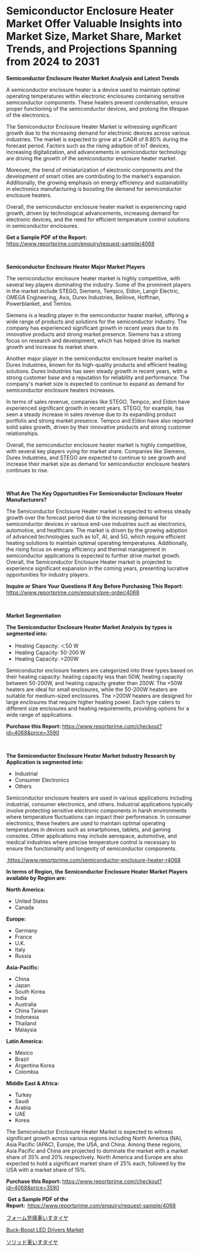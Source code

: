 <p><h1>Semiconductor Enclosure Heater Market Offer Valuable Insights into Market Size, Market Share, Market Trends, and Projections Spanning from 2024 to 2031</h1></p><p><strong>Semiconductor Enclosure Heater Market Analysis and Latest Trends</strong></p>
<p><p>A semiconductor enclosure heater is a device used to maintain optimal operating temperatures within electronic enclosures containing sensitive semiconductor components. These heaters prevent condensation, ensure proper functioning of the semiconductor devices, and prolong the lifespan of the electronics.</p><p>The Semiconductor Enclosure Heater Market is witnessing significant growth due to the increasing demand for electronic devices across various industries. The market is expected to grow at a CAGR of 8.80% during the forecast period. Factors such as the rising adoption of IoT devices, increasing digitalization, and advancements in semiconductor technology are driving the growth of the semiconductor enclosure heater market.</p><p>Moreover, the trend of miniaturization of electronic components and the development of smart cities are contributing to the market's expansion. Additionally, the growing emphasis on energy efficiency and sustainability in electronics manufacturing is boosting the demand for semiconductor enclosure heaters.</p><p>Overall, the semiconductor enclosure heater market is experiencing rapid growth, driven by technological advancements, increasing demand for electronic devices, and the need for efficient temperature control solutions in semiconductor enclosures.</p></p>
<p><strong>Get a Sample PDF of the Report:&nbsp;</strong> <a href="https://www.reportprime.com/enquiry/request-sample/4068">https://www.reportprime.com/enquiry/request-sample/4068</a></p>
<p>&nbsp;</p>
<p><strong>Semiconductor Enclosure Heater Major Market Players</strong></p>
<p><p>The semiconductor enclosure heater market is highly competitive, with several key players dominating the industry. Some of the prominent players in the market include STEGO, Siemens, Tempco, Eldon, Langir Electric, OMEGA Engineering, Axis, Durex Industries, Belilove, Hoffman, Powerblanket, and Temlos.</p><p>Siemens is a leading player in the semiconductor heater market, offering a wide range of products and solutions for the semiconductor industry. The company has experienced significant growth in recent years due to its innovative products and strong market presence. Siemens has a strong focus on research and development, which has helped drive its market growth and increase its market share.</p><p>Another major player in the semiconductor enclosure heater market is Durex Industries, known for its high-quality products and efficient heating solutions. Durex Industries has seen steady growth in recent years, with a strong customer base and a reputation for reliability and performance. The company's market size is expected to continue to expand as demand for semiconductor enclosure heaters increases.</p><p>In terms of sales revenue, companies like STEGO, Tempco, and Eldon have experienced significant growth in recent years. STEGO, for example, has seen a steady increase in sales revenue due to its expanding product portfolio and strong market presence. Tempco and Eldon have also reported solid sales growth, driven by their innovative products and strong customer relationships.</p><p>Overall, the semiconductor enclosure heater market is highly competitive, with several key players vying for market share. Companies like Siemens, Durex Industries, and STEGO are expected to continue to see growth and increase their market size as demand for semiconductor enclosure heaters continues to rise.</p></p>
<p>&nbsp;</p>
<p><strong>What Are The Key Opportunities For Semiconductor Enclosure Heater Manufacturers?</strong></p>
<p><p>The Semiconductor Enclosure Heater market is expected to witness steady growth over the forecast period due to the increasing demand for semiconductor devices in various end-use industries such as electronics, automotive, and healthcare. The market is driven by the growing adoption of advanced technologies such as IoT, AI, and 5G, which require efficient heating solutions to maintain optimal operating temperatures. Additionally, the rising focus on energy efficiency and thermal management in semiconductor applications is expected to further drive market growth. Overall, the Semiconductor Enclosure Heater market is projected to experience significant expansion in the coming years, presenting lucrative opportunities for industry players.</p></p>
<p><strong>Inquire or Share Your Questions If Any Before Purchasing This Report:</strong> <a href="https://www.reportprime.com/enquiry/pre-order/4068">https://www.reportprime.com/enquiry/pre-order/4068</a></p>
<p>&nbsp;</p>
<p><strong>Market Segmentation</strong></p>
<p><strong>The Semiconductor Enclosure Heater Market Analysis by types is segmented into:</strong></p>
<p><ul><li>Heating Capacity: ＜50 W</li><li>Heating Capacity: 50-200 W</li><li>Heating Capacity: >200W</li></ul></p>
<p><p>Semiconductor enclosure heaters are categorized into three types based on their heating capacity: heating capacity less than 50W, heating capacity between 50-200W, and heating capacity greater than 200W. The <50W heaters are ideal for small enclosures, while the 50-200W heaters are suitable for medium-sized enclosures. The >200W heaters are designed for large enclosures that require higher heating power. Each type caters to different size enclosures and heating requirements, providing options for a wide range of applications.</p></p>
<p><strong>Purchase this Report:&nbsp;</strong><a href="https://www.reportprime.com/checkout?id=4068&price=3590">https://www.reportprime.com/checkout?id=4068&price=3590</a></p>
<p>&nbsp;</p>
<p><strong>The Semiconductor Enclosure Heater Market Industry Research by Application is segmented into:</strong></p>
<p><ul><li>Industrial</li><li>Consumer Electronics</li><li>Others</li></ul></p>
<p><p>Semiconductor enclosure heaters are used in various applications including industrial, consumer electronics, and others. Industrial applications typically involve protecting sensitive electronic components in harsh environments where temperature fluctuations can impact their performance. In consumer electronics, these heaters are used to maintain optimal operating temperatures in devices such as smartphones, tablets, and gaming consoles. Other applications may include aerospace, automotive, and medical industries where precise temperature control is necessary to ensure the functionality and longevity of semiconductor components.</p></p>
<p><a href="https://www.reportprime.com/semiconductor-enclosure-heater-r4068">&nbsp;https://www.reportprime.com/semiconductor-enclosure-heater-r4068</a></p>
<p><strong>In terms of Region, the Semiconductor Enclosure Heater Market Players available by Region are:</strong></p>
<p>
    <p> <strong> North America: </strong>
        <ul>
            <li>United States</li>
            <li>Canada</li>
        </ul>
        </p> 
    <p> <strong> Europe: </strong>
        <ul>
            <li>Germany</li>
            <li>France</li>
            <li>U.K.</li>
            <li>Italy</li>
            <li>Russia</li>
        </ul>
        </p> 
    <p> <strong> Asia-Pacific: </strong>
        <ul>
            <li>China</li>
            <li>Japan</li>
            <li>South Korea</li>
            <li>India</li>
            <li>Australia</li>
            <li>China Taiwan</li>
            <li>Indonesia</li>
            <li>Thailand</li>
            <li>Malaysia</li>
        </ul>
        </p> 
    <p> <strong> Latin America: </strong>
        <ul>
            <li>Mexico</li>
            <li>Brazil</li>
            <li>Argentina Korea</li>
            <li>Colombia</li>
        </ul>
        </p> 
    <p> <strong> Middle East & Africa: </strong>
        <ul>
            <li>Turkey</li>
            <li>Saudi</li>
            <li>Arabia</li>
            <li>UAE</li>
            <li>Korea</li>
        </ul>
    </p>
    </p>
<p><p>The Semiconductor Enclosure Heater Market is expected to witness significant growth across various regions including North America (NA), Asia Pacific (APAC), Europe, the USA, and China. Among these regions, Asia Pacific and China are projected to dominate the market with a market share of 35% and 20% respectively. North America and Europe are also expected to hold a significant market share of 25% each, followed by the USA with a market share of 15%.</p></p>
<p><strong>Purchase this Report: </strong><a href="https://www.reportprime.com/checkout?id=4068&price=3590">https://www.reportprime.com/checkout?id=4068&price=3590</a></p>
<p>&nbsp;<strong>Get a Sample PDF of the Report:&nbsp;&nbsp;</strong><a href="https://www.reportprime.com/enquiry/request-sample/4068">https://www.reportprime.com/enquiry/request-sample/4068</a></p>
<p><strong></strong></p>
<p><p><a href="https://github.com/KaliMetz2023/Market-Research-Report-List-1/blob/main/132474773380.md">フォーム充填車いすタイヤ</a></p><p><a href="https://view.publitas.com/reportprime-1/buck-boost-led-drivers-market-furnishes-information-on-market-share-market-trends-and-market-growth/">Buck-Boost LED Drivers Market</a></p><p><a href="https://github.com/JoanaNitzsche/Market-Research-Report-List-1/blob/main/527916473379.md">ソリッド車いすタイヤ</a></p></p>